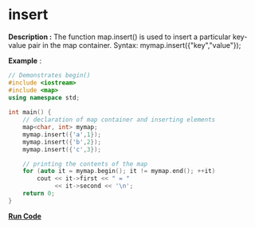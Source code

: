 # insert

**Description :** The function map.insert() is used to insert a particular key-value pair in the map container.
Syntax: mymap.insert({"key","value"});

**Example** :

```cpp
// Demonstrates begin() 
#include <iostream> 
#include <map> 
using namespace std; 
  
int main() { 
    // declaration of map container and inserting elements
    map<char, int> mymap; 
    mymap.insert({'a',1});
    mymap.insert({'b',2});
    mymap.insert({'c',3});

    // printing the contents of the map
    for (auto it = mymap.begin(); it != mymap.end(); ++it) 
        cout << it->first << " = "
             << it->second << '\n'; 
    return 0; 
} 
```
**[Run Code](https://rextester.com/SSANI89056)**
